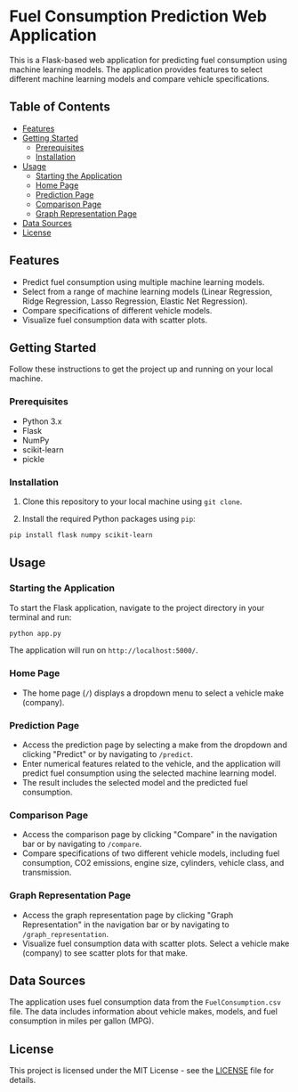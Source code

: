 # Fuel Consumption Prediction Web Application

This is a Flask-based web application for predicting fuel consumption using machine learning models. The application provides features to select different machine learning models and compare vehicle specifications.

## Table of Contents

- [Features](#features)
- [Getting Started](#getting-started)
  - [Prerequisites](#prerequisites)
  - [Installation](#installation)
- [Usage](#usage)
  - [Starting the Application](#starting-the-application)
  - [Home Page](#home-page)
  - [Prediction Page](#prediction-page)
  - [Comparison Page](#comparison-page)
  - [Graph Representation Page](#graph-representation-page)
- [Data Sources](#data-sources)
- [License](#license)

## Features

- Predict fuel consumption using multiple machine learning models.
- Select from a range of machine learning models (Linear Regression, Ridge Regression, Lasso Regression, Elastic Net Regression).
- Compare specifications of different vehicle models.
- Visualize fuel consumption data with scatter plots.

## Getting Started

Follow these instructions to get the project up and running on your local machine.

### Prerequisites

- Python 3.x
- Flask
- NumPy
- scikit-learn
- pickle

### Installation

1. Clone this repository to your local machine using `git clone`.

2. Install the required Python packages using `pip`:

```bash
pip install flask numpy scikit-learn
```

## Usage

### Starting the Application

To start the Flask application, navigate to the project directory in your terminal and run:

```bash
python app.py
```

The application will run on `http://localhost:5000/`.

### Home Page

- The home page (`/`) displays a dropdown menu to select a vehicle make (company).

### Prediction Page

- Access the prediction page by selecting a make from the dropdown and clicking "Predict" or by navigating to `/predict`.
- Enter numerical features related to the vehicle, and the application will predict fuel consumption using the selected machine learning model.
- The result includes the selected model and the predicted fuel consumption.

### Comparison Page

- Access the comparison page by clicking "Compare" in the navigation bar or by navigating to `/compare`.
- Compare specifications of two different vehicle models, including fuel consumption, CO2 emissions, engine size, cylinders, vehicle class, and transmission.

### Graph Representation Page

- Access the graph representation page by clicking "Graph Representation" in the navigation bar or by navigating to `/graph_representation`.
- Visualize fuel consumption data with scatter plots. Select a vehicle make (company) to see scatter plots for that make.

## Data Sources

The application uses fuel consumption data from the `FuelConsumption.csv` file. The data includes information about vehicle makes, models, and fuel consumption in miles per gallon (MPG).

## License

This project is licensed under the MIT License - see the [LICENSE](LICENSE) file for details.
